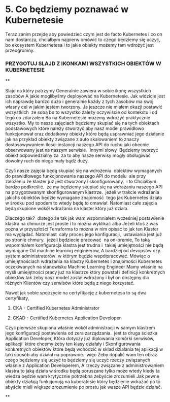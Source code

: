 # 5. Co będziemy poznawać w Kubernetesie

Teraz zanim przejdę aby powiedzieć czym jest de facto Kubernetes i co on nam dostarcza, chciałbym najpierw omówić to czego będziemy się uczyć, bo ekosystem Kubernetesa i to jakie obiekty możemy tam wdrożyć jest przeogromny.

### PRZYGOTUJ SLAJD Z IKONKAMI WSZYSTKICH OBIEKTÓW W KUBERNETESIE

**

Slajd na który patrzymy Generalnie zawiera w sobie ikonę wszystkich zasobów A jakie moglibyśmy deployować na Kubernetesie. Jak widzicie jest ich naprawdę bardzo dużo i generalnie każdy z tych zasobów ma swój własny cel w jakim jestem tworzony. Ja jeszcze nie miałem okazji postawić wszystkich  ze sobą bo to wszystko zależy oczywiście od kontekstu i od tego co zdarzałem Bo na Kubernetesie możemy wdrożyć praktycznie wszystko. My to nasze zajęciach będziemy skupiać się na tych obiektach podstawowych które należy stworzyć aby nasz model prawidłowo funkcjonował oraz dodatkowy obiekty które będą usprawniać jego działanie jak na przykład obiekty związane z auto skalowaniem to znaczy dostosowywaniem ilości instancji naszego API do ruchu jaki obecnie obserwowany jest na naszym serwisie.  Innymi słowy  Będziemy tworzyć obiekt odpowiedzialny za  za to aby nasze serwisy mogły obsługiwać dowolny ruch do niego mały bądź duży. 

  

Czyli nasze zajęcia będą skupiać się na wdrożeniu  obiektów wymaganych do prawidłowego funkcjonowania naszego API do modelu  ale przy założeniu że klaster już jest stworzony i skonfigurowany.  i to Chciałbym bardzo podkreślić.  że my będziemy skupiać się na wdrażaniu naszego API  na przygotowanym skonfigurowanym klastrze.  jeżeli w trakcie wdrażania jakichś obiektów będzie wymagane znajomość  tego jak Kubernetes działa w środku pod spodem to wtedy będę to omawiał. Natomiast całe zajęcia będą skupione wokół wdrażania na klaster który już działa.

  

Dlaczego tak?  dlatego że tak jak wam wspomniałem wcześniej postawienie klastra na chmurze jest proste i to można wyklikać albo Jeżeli ktoś z was pozna w przyszłości Terraforma to można w nim opisać to jak ten Klaster ma wyglądać. Natomiast  cały proces jego konfiguracji,  ustawiania jest już po stronie chmury.  jeżeli będziecie pracować  na on-premie, To taką wspomniałem konfiguracja klastra jest trudna i  takiej umiejętności nie będą wymagane Od machine learning engineerow, A bardziej od devopsów czy system administratorów  w którym będzie współpracować. Mówiąc o umiejętnościach wdrażania na klastry Kubernetes i znajomości Kubernetes oczekiwanych na stanowisku Machine Learning Engineer Mamy właśnie na myśli umiejętności pracy już na klastrze który powstał i definicji konkretnych obiektów tak żeby nasz model został wdrożony i był on dostępny dla różnych Klientów czy serwisów które będą z niego korzystać.

  

Nawet jak sobie spojrzycie na certyfikację z kubernetesa to są dwa certyfikaty, 

1. CKA - Certified Kubernetes Administrator
    
2. CKAD - Certified Kubernetes Application Developer
    

Czyli pierwsze skupiona właśnie wokół administracji w samym klastrem jego konfiguracji postawienia od zera zarządzania.  jest ta druga ścieżka Application Developer, Która dotyczy już diplowania komórki serwisów,  aplikacji  które chcemy żeby ten klasy działały i Skonfigurowania konkretnych obiektów które będą wchodzić w skład działania tej aplikacji w taki sposób aby działał na poprawnie.  więc Żeby dopalić wam ten obraz czego będziemy się uczyć to będziemy się uczyć rzeczy związanych właśnie z Application Developerem, A rzeczy związane z administrowaniem klastra to jaką działa w środku będą poruszane tylko może wtedy kiedy ta wiedza będzie wam krytycznie potrzebna żebyście zrozumieli Jak pewne obiekty działają funkcjonują na kuberatesie który będziecie wdrażać po to abyście mieli większe zrozumienie po prostu jak wasze API będzie działać.

**